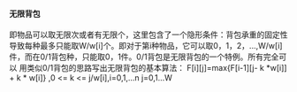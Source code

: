 #### 无限背包
即物品可以取无限次或者有无限个，这里包含了一个隐形条件：背包承重的固定性
导致每种最多只能取W/w[i]个。即对于第i种物品，它可以取0，1，2，...,W/w[i]
件，而在0/1背包种，只能取0，1件。0/1背包是无限背包的一个特例。所有完全可以
用类似0/1背包的思路写出无限背包的基本算法：
F[i][j]=max{F[i-1][j- k *w[i]] + k * w[i]} ,0 <= k <= j/w[i],i=0,1,...n j=0,1...W